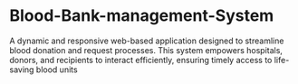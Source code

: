 # Blood-Bank-management-System
A dynamic and responsive web-based application designed to streamline blood donation and request processes. This system empowers hospitals, donors, and recipients to interact efficiently, ensuring timely access to life-saving blood units
